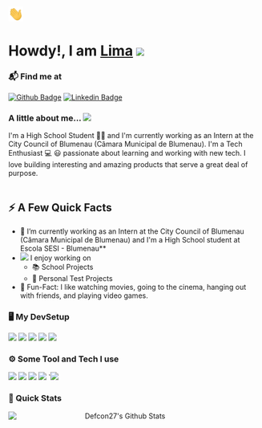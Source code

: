 <img width="30px" margin="0px" src="https://raw.githubusercontent.com/ABSphreak/ABSphreak/master/gifs/Hi.gif">
<h1>Howdy!, I am <a href="https://github.com/Defcon27">Lima</a> <img height="30px" src="https://emojis.slackmojis.com/emojis/images/1531849430/4246/blob-sunglasses.gif?1531849430"></h1>
</h1>

### 📬 Find me at
[![Github Badge](http://img.shields.io/badge/-Github-black?style=flat-square&logo=github&link=https://github.com/Defcon27/)](https://github.com/MatheusWLima7) 
[![Linkedin Badge](https://img.shields.io/badge/-LinkedIn-blue?style=flat-square&logo=Linkedin&logoColor=white&link=https://www.linkedin.com/in/hemanthkollipara/)](https://www.linkedin.com/in/hemanthkollipara)


### A little about me...  <img src="https://media.giphy.com/media/VgCDAzcKvsR6OM0uWg/giphy.gif" width="50"> 
I'm a High School Student 🧑‍🎓 and I'm currently working as an Intern at the City Council of Blumenau (Câmara Municipal de Blumenau). I'm a Tech Enthusiast 💻 😃 passionate about learning and working with new tech. I love building interesting and amazing products that serve a great deal of purpose. <br/><br/>



## ⚡️ A Few Quick Facts

- 🔭  I’m currently working as an Intern at the City Council of Blumenau (Câmara Municipal de Blumenau) and I'm a High School student at Escola SESI - Blumenau**
- <img src="https://media.giphy.com/media/WUlplcMpOCEmTGBtBW/giphy.gif" width="30">  I enjoy working on
  - 📚 School Projects
  - 🧪 Personal Test Projects
- 🎉 Fun-Fact: I like watching movies, going to the cinema, hanging out with friends, and playing video games.

  
### 🖥️ My DevSetup
<img src="https://img.shields.io/badge/Windows-555555.svg?&style=flat-square&logo=windows&logoColor=0078D6"> <img src="https://img.shields.io/badge/Chrome-555555.svg?&style=flat-square&logo=google-chrome&logoColor=FABC0C"> <img src="https://img.shields.io/badge/VS Code-555555?style=flat-square&logo=visual-studio-code&logoColor=007ACC"> <img src="https://img.shields.io/badge/Terminal-555555.svg?&style=flat-square&logo=powershell&logoColor=white"> <img src="https://img.shields.io/badge/Spotify-555555.svg?&style=flat-square&logo=spotify&logoColor=1ED760">

### ⚙️ Some Tool and Tech I use
<code><img height="30" src="[https://avatars1.githubusercontent.com/u/5009934?s=200&v=4](https://avatars1.githubusercontent.com/u/5009934?s=200&v=4)"></code> <code><img height="30" src="https://avatars3.githubusercontent.com/u/18133?s=200&v=4"></code>
<code><img height="30" src="[https://raw.githubusercontent.com/github/explore/80688e429a7d4ef2fca1e82350fe8e3517d3494d/topics/html/html.png](https://raw.githubusercontent.com/github/explore/80688e429a7d4ef2fca1e82350fe8e3517d3494d/topics/html/html.png)"></code> <code><img height="30" src="https://avatars1.githubusercontent.com/u/1517864?s=200&v=4"></code>
`<code><img height="30" src="https://avatars1.githubusercontent.com/u/2918581?s=200&v=4"></code>


### 🚀 Quick Stats
<p align="center">
<img width="450" align="left" src="https://github-readme-stats-defcon27.vercel.app/api?username=Defcon27&show_icons=true&line_height=21&theme=react" alt="Defcon27's Github Stats" />
<!-- <img width="340" height="155" align="center" 
     src="https://github-readme-stats-defcon27.vercel.app/api/top-langs/?username=Defcon27&langs_count=6&hide=handlebars,jupyter notebook,css&theme=react&line_height=27&layout=compact" /> -->
</p>


<!-- ![Profile Views](https://komarev.com/ghpvc/?username=Defcon27) -->


<!-- <details>
<summary> 💥 Working on </summary>
<br>
<p align="center">
<a href="https://github.com/Defcon27/Machine-Learning">
<img src="https://github-readme-stats-defcon27.vercel.app/api/pin/?username=Defcon27&repo=Machine-Learning&show_owner=true&theme=react" />
</a>&ensp;
<a href="https://github.com/Defcon27/Deep-Learning">
<img src="https://github-readme-stats-defcon27.vercel.app/api/pin/?username=Defcon27&repo=Deep-Learning&show_owner=true&theme=react" />
</a>
</p>
</details> -->



<!--
**Defcon27/Defcon27** is a ✨ _special_ ✨ repository because its `README.md` (this file) appears on your GitHub profile.

pic on right
<img height="270" src="sss.svg" align=right>

 
views
![Profile Views](https://komarev.com/ghpvc/?username=Defcon27)
[![HitCount](http://hits.dwyl.com/Defcon27/.svg)](http://hits.dwyl.com/Defcon27)


social modded badge
<a href="https://www.linkedin.com/in/michael-hoffmann-3b8933b1"><img src="https://img.shields.io/badge/linkedin-%230077B5.svg?&style=for-the-badge&logo=linkedin&logoColor=white" height=25></a>


language badges:
![Python](https://img.shields.io/badge/Python-FECE00?style=flat&logo=Python&logoColor=3776AB)
![C](https://img.shields.io/badge/C-00599C?style=flat&logo=c)
![C++](https://img.shields.io/badge/C++-00599C?style=flat&logo=c%2b%2b)

![HTML5](https://img.shields.io/badge/HTML5-E34F26?style=flat&logo=html5&logoColor=white)
![CSS3](https://img.shields.io/badge/CSS3-1572B6?style=flat&logo=css3)
![Bootstrap](https://img.shields.io/badge/Bootstrap-563D7C?style=flat&logo=bootstrap)
![JavaScript](https://img.shields.io/badge/JavaScript-555555?style=flat&logo=javascript)
![Nodejs](https://img.shields.io/badge/Nodejs-555555?style=flat&logo=Node.js)
![MongoDB](https://img.shields.io/badge/MongoDB-555555?style=flat&logo=mongodb)

![Git](https://img.shields.io/badge/Git-555555?style=flat-square&logo=git)
![GitHub](https://img.shields.io/badge/GitHub-181717?style=flat-square&logo=github)


-->
